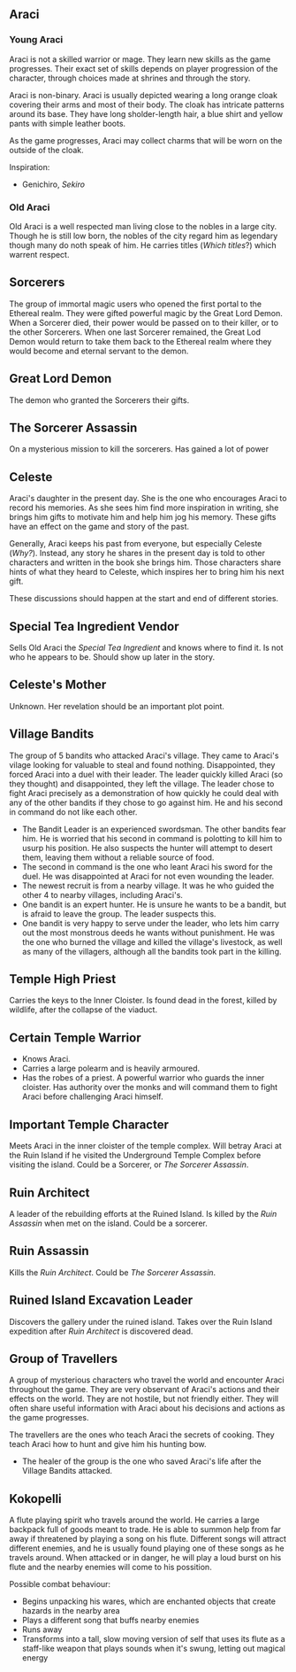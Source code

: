 ## Araci
### Young Araci
Araci is not a skilled warrior or mage. They learn new skills as the game progresses. Their exact set of skills depends on player progression of the character, through choices made at shrines and through the story.

Araci is non-binary. Araci is usually depicted wearing a long orange cloak covering their arms and most of their body. The cloak has intricate patterns around its base. They have long sholder-length hair, a blue shirt and yellow pants with simple leather boots.

As the game progresses, Araci may collect charms that will be worn on the outside of the cloak.

Inspiration:
* Genichiro, *Sekiro*

### Old Araci
Old Araci is a well respected man living close to the nobles in a large city. Though he is still low born, the nobles of the city regard him as legendary though many do noth speak of him. He carries titles (*Which titles*?) which warrent respect.

## Sorcerers
The group of immortal magic users who opened the first portal to the Ethereal realm. They were gifted powerful magic by the Great Lord Demon. When a Sorcerer died, their power would be passed on to their killer, or to the other Sorcerers. When one last Sorcerer remained, the Great Lod Demon would return to take them back to the Ethereal realm where they would become and eternal servant to the demon.

## Great Lord Demon
The demon who granted the Sorcerers their gifts.

## The Sorcerer Assassin
On a mysterious mission to kill the sorcerers. Has gained a lot of power

## Celeste
Araci's daughter in the present day. She is the one who encourages Araci to record his memories. As she sees him find more inspiration in writing, she brings him gifts to motivate him and help him jog his memory. These gifts have an effect on the game and story of the past.

Generally, Araci keeps his past from everyone, but especially Celeste (*Why?*). Instead, any story he shares in the present day is told to other characters and written in the book she brings him. Those characters share hints of what they heard to Celeste, which inspires her to bring him his next gift.

These discussions should happen at the start and end of different stories. 

## Special Tea Ingredient Vendor
Sells Old Araci the *Special Tea Ingredient* and knows where to find it. Is not who he appears to be. Should show up later in the story.

## Celeste's Mother
Unknown. Her revelation should be an important plot point.

## Village  Bandits

The group of 5 bandits who attacked Araci's village. They came to Araci's vilage looking for valuable to steal and found nothing. Disappointed, they forced Araci into a duel with their leader. The leader quickly killed Araci (so they thought) and disappointed, they left the village. The leader chose to fight Araci precisely as a demonstration of how quickly he could deal with any of the other bandits if they chose to go against him. He and his second in command do not like each other.
* The Bandit Leader is an experienced swordsman. The other bandits fear him. He is worried that his second in command is polotting to kill him to usurp his position. He also suspects the hunter will attempt to desert them, leaving them without a reliable source of food.
* The second in command is the one who leant Araci his sword for the duel. He was disappointed at Araci for not even wounding the leader.
* The newest recruit is from a nearby village. It was he who guided the other 4 to nearby villages, including Araci's.
* One bandit is an expert hunter. He is unsure he wants to be a bandit, but is afraid to leave the group. The leader suspects this.
* One bandit is very happy to serve under the leader, who lets him carry out the most monstrous deeds he wants without punishment. He was the one who burned the village and killed the village's livestock, as well as many of the villagers, although all the bandits took part in the killing.

## Temple High Priest
Carries the keys to the Inner Cloister. Is found dead in the forest, killed by wildlife, after the collapse  of the viaduct.

## Certain Temple Warrior
* Knows Araci.
* Carries a large polearm and is heavily armoured.
* Has the robes of a priest.
A powerful warrior who guards the inner cloister. Has authority over the monks and will command them to fight Araci before challenging Araci himself.

## Important Temple Character
Meets Araci in the inner cloister of the temple complex. Will betray Araci at the Ruin Island if he visited the Underground Temple Complex before visiting the island.
Could be a Sorcerer, or *The Sorcerer Assassin*.

## Ruin Architect
A leader of the rebuilding efforts at the Ruined Island. Is killed by the *Ruin Assassin* when met on the island. Could be a sorcerer.

## Ruin Assassin
Kills the *Ruin Architect*. Could be *The Sorcerer Assassin*.

## Ruined Island Excavation Leader
Discovers the gallery under the ruined island. Takes over the Ruin Island expedition after *Ruin Architect* is discovered dead.

## Group of Travellers
A group of mysterious characters who travel the world and encounter Araci throughout the game. They are very observant of Araci's actions and their effects on the world. They are not hostile, but not friendly either. They will often share useful information with Araci about his decisions and actions as the game progresses.

The travellers are the ones who teach Araci the secrets of cooking. They teach Araci how to hunt and give him his hunting bow.

* The healer of the group is the one who saved Araci's life after the Village Bandits attacked.

## Kokopelli
A flute playing spirit who travels around the world. He carries a large backpack full of goods meant to trade. He is able to summon help from far away if threatened by playing a song on his flute. Different songs will attract different enemies, and he is usually found playing one of these songs as he travels around. When attacked or in danger, he will play a loud burst on his flute and the nearby enemies will come to his possition.

Possible combat behaviour:
* Begins unpacking his wares, which are enchanted objects that create hazards in the nearby area
* Plays a different song that buffs nearby enemies
* Runs away
* Transforms into a tall, slow moving version of self that uses its flute as a staff-like weapon that plays sounds when it's swung, letting out magical energy